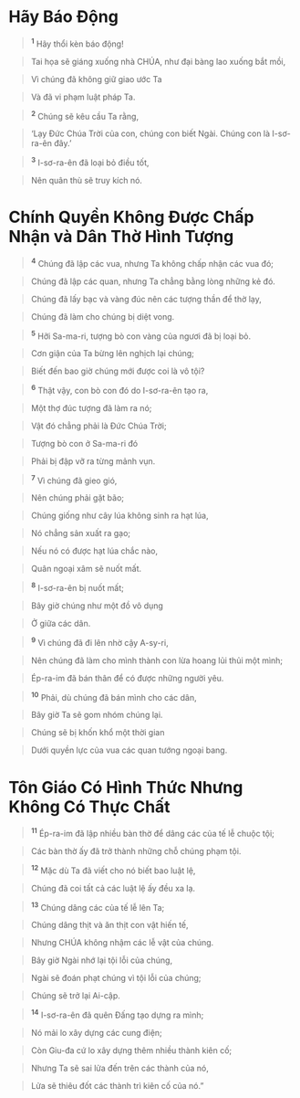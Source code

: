 

# Hãy Báo Động

> <sup><b>1</b></sup> Hãy thổi kèn báo động!
>


> Tai họa sẽ giáng xuống nhà CHÚA, như đại bàng lao xuống bắt mồi,
>


> Vì chúng đã không giữ giao ước Ta
>


> Và đã vi phạm luật pháp Ta.
>


> <sup><b>2</b></sup> Chúng sẽ kêu cầu Ta rằng,
>


> ‘Lạy Đức Chúa Trời của con, chúng con biết Ngài. Chúng con là I-sơ-ra-ên đây.’
>


> <sup><b>3</b></sup> I-sơ-ra-ên đã loại bỏ điều tốt,
>


> Nên quân thù sẽ truy kích nó.
>

# Chính Quyền Không Được Chấp Nhận và Dân Thờ Hình Tượng

> <sup><b>4</b></sup> Chúng đã lập các vua, nhưng Ta không chấp nhận các vua đó;
>


> Chúng đã lập các quan, nhưng Ta chẳng bằng lòng những kẻ đó.
>


> Chúng đã lấy bạc và vàng đúc nên các tượng thần để thờ lạy,
>


> Chúng đã làm cho chúng bị diệt vong.
>


> <sup><b>5</b></sup> Hỡi Sa-ma-ri, tượng bò con vàng của ngươi đã bị loại bỏ.
>


> Cơn giận của Ta bừng lên nghịch lại chúng;
>


> Biết đến bao giờ chúng mới được coi là vô tội?
>


> <sup><b>6</b></sup> Thật vậy, con bò con đó do I-sơ-ra-ên tạo ra,
>


> Một thợ đúc tượng đã làm ra nó;
>


> Vật đó chẳng phải là Đức Chúa Trời;
>


> Tượng bò con ở Sa-ma-ri đó
>


> Phải bị đập vỡ ra từng mảnh vụn.
>


> <sup><b>7</b></sup> Vì chúng đã gieo gió,
>


> Nên chúng phải gặt bão;
>


> Chúng giống như cây lúa không sinh ra hạt lúa,
>


> Nó chẳng sản xuất ra gạo;
>


> Nếu nó có được hạt lúa chắc nào,
>


> Quân ngoại xâm sẽ nuốt mất.
>


> <sup><b>8</b></sup> I-sơ-ra-ên bị nuốt mất;
>


> Bây giờ chúng như một đồ vô dụng
>


> Ở giữa các dân.
>


> <sup><b>9</b></sup> Vì chúng đã đi lên nhờ cậy A-sy-ri,
>


> Nên chúng đã làm cho mình thành con lừa hoang lủi thủi một mình;
>


> Ép-ra-im đã bán thân để có được những người yêu.
>


> <sup><b>10</b></sup> Phải, dù chúng đã bán mình cho các dân,
>


> Bây giờ Ta sẽ gom nhóm chúng lại.
>


> Chúng sẽ bị khốn khổ một thời gian
>


> Dưới quyền lực của vua các quan tướng ngoại bang.
>

# Tôn Giáo Có Hình Thức Nhưng Không Có Thực Chất

> <sup><b>11</b></sup> Ép-ra-im đã lập nhiều bàn thờ để dâng các của tế lễ chuộc tội;
>


> Các bàn thờ ấy đã trở thành những chỗ chúng phạm tội.
>


> <sup><b>12</b></sup> Mặc dù Ta đã viết cho nó biết bao luật lệ,
>


> Chúng đã coi tất cả các luật lệ ấy đều xa lạ.
>


> <sup><b>13</b></sup> Chúng dâng các của tế lễ lên Ta;
>


> Chúng dâng thịt và ăn thịt con vật hiến tế,
>


> Nhưng CHÚA không nhậm các lễ vật của chúng.
>


> Bây giờ Ngài nhớ lại tội lỗi của chúng,
>


> Ngài sẽ đoán phạt chúng vì tội lỗi của chúng;
>


> Chúng sẽ trở lại Ai-cập.
>


> <sup><b>14</b></sup> I-sơ-ra-ên đã quên Đấng tạo dựng ra mình;
>


> Nó mải lo xây dựng các cung điện;
>


> Còn Giu-đa cứ lo xây dựng thêm nhiều thành kiên cố;
>


> Nhưng Ta sẽ sai lửa đến trên các thành của nó,
>


> Lửa sẽ thiêu đốt các thành trì kiên cố của nó.”
>

